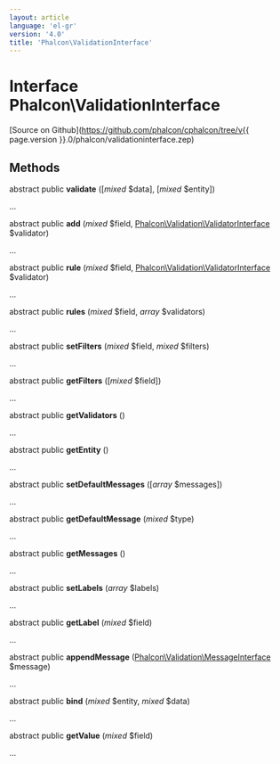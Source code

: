 ```yaml
---
layout: article
language: 'el-gr'
version: '4.0'
title: 'Phalcon\ValidationInterface'
---
```

# Interface **Phalcon\ValidationInterface**

[Source on Github](https://github.com/phalcon/cphalcon/tree/v{{ page.version }}.0/phalcon/validationinterface.zep)

## Methods

abstract public **validate** ([*mixed* $data], [*mixed* $entity])

...

abstract public **add** (*mixed* $field, [Phalcon\Validation\ValidatorInterface](Phalcon_Validation_ValidatorInterface) $validator)

...

abstract public **rule** (*mixed* $field, [Phalcon\Validation\ValidatorInterface](Phalcon_Validation_ValidatorInterface) $validator)

...

abstract public **rules** (*mixed* $field, *array* $validators)

...

abstract public **setFilters** (*mixed* $field, *mixed* $filters)

...

abstract public **getFilters** ([*mixed* $field])

...

abstract public **getValidators** ()

...

abstract public **getEntity** ()

...

abstract public **setDefaultMessages** ([*array* $messages])

...

abstract public **getDefaultMessage** (*mixed* $type)

...

abstract public **getMessages** ()

...

abstract public **setLabels** (*array* $labels)

...

abstract public **getLabel** (*mixed* $field)

...

abstract public **appendMessage** ([Phalcon\Validation\MessageInterface](Phalcon_Validation_MessageInterface) $message)

...

abstract public **bind** (*mixed* $entity, *mixed* $data)

...

abstract public **getValue** (*mixed* $field)

...